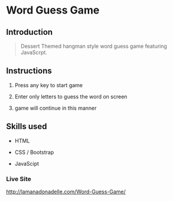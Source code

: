 # Word Guess Game

## Introduction

> Dessert Themed hangman style word guess game featuring JavaScrpt.

## Instructions

 1. Press any key to start game

 2. Enter only letters to guess the word on screen 

 3. game will continue in this manner


## Skills used
* HTML

* CSS / Bootstrap

* JavaScipt


### Live Site
http://lamanadonadelle.com/Word-Guess-Game/



